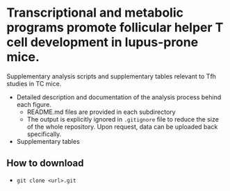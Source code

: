 # Transcriptional and metabolic programs promote follicular helper T cell development in lupus-prone mice.
Supplementary analysis scripts and supplementary tables relevant to Tfh studies in TC mice.
- Detailed description and documentation of the analysis process behind each figure. 
  - README.md files are provided in each subdirectory 
  - The output is explicitly ignored in `.gitignore` file to reduce the size of the whole repository. Upon request, data can be uploaded back specifically.
- Supplementary tables

## How to download
- `git clone <url>.git`

